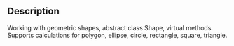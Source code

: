 ## Description
Working with geometric shapes, abstract class Shape, virtual methods. Supports calculations for polygon, ellipse, circle, rectangle, square, triangle.